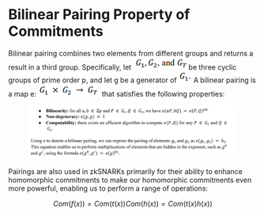 # Bilinear Pairing Property of Commitments

Bilinear pairing combines two elements from different groups and returns a result in a third group. Specifically, let <img src="../../.gitbook/assets/image (39).png" alt="" data-size="line">be three cyclic groups of prime order p, and let g be a generator of <img src="../../.gitbook/assets/image (21).png" alt="" data-size="line"> A bilinear pairing is a map e: <img src="../../.gitbook/assets/image (70).png" alt="" data-size="line"> that satisfies the following properties:

<figure><img src="../../.gitbook/assets/image (2).png" alt=""><figcaption></figcaption></figure>

Pairings are also used in zkSNARKs primarily for their ability to enhance homomorphic commitments to make our homomorphic commitments even more powerful, enabling us to perform a range of operations:

$$
Com(f(x)) = Com(t(x)) Com(h(x)) = Com(t(x) h(x))
$$
